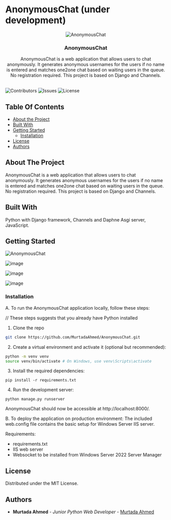 # AnonymousChat (under development)
<p align="center">
  <img src="https://github.com/MurtadaAhmed/AnonymousChat/assets/108568451/278445d1-76ed-40fd-b7f0-692c3872de9f" alt="AnonymousChat" />

</p>

<p align="center">
  

  <h3 align="center">AnonymousChat</h3>

  <p align="center">
    AnonymousChat is a web application that allows users to chat anonymously. It generates anonymous usernames for the users if no name is entered and matches one2one chat based on waiting users in the queue. No registration required. This project is based on Django and Channels.
    <br/>
    <br/>
  
  </p>
</p>

![Contributors](https://img.shields.io/github/contributors/MurtadaAhmed/AnonymousChat?color=dark-green) ![Issues](https://img.shields.io/github/issues/MurtadaAhmed/AnonymousChat) ![License](https://img.shields.io/github/license/MurtadaAhmed/AnonymousChat) 

## Table Of Contents

* [About the Project](#about-the-project)
* [Built With](#built-with)
* [Getting Started](#getting-started)
  * [Installation](#installation)
* [License](#license)
* [Authors](#authors)

## About The Project

AnonymousChat is a web application that allows users to chat anonymously. It generates anonymous usernames for the users if no name is entered and matches one2one chat based on waiting users in the queue. No registration required. This project is based on Django and Channels.

## Built With

Python with Django framework, Channels and Daphne Asgi server, JavaScript.

## Getting Started
<img src="https://github.com/MurtadaAhmed/AnonymousChat/assets/108568451/fa77aed8-2b77-4d55-b5a1-3a35a085e87c" alt="AnonymousChat" />

![image](https://github.com/MurtadaAhmed/AnonymousChat/assets/108568451/d96bd2be-1991-4faf-83d1-58e5400a8fae)

![image](https://github.com/MurtadaAhmed/AnonymousChat/assets/108568451/0155bbfb-ea1e-43d0-8612-f94f3a30bc52)

![image](https://github.com/MurtadaAhmed/AnonymousChat/assets/108568451/72bdcdfe-750f-4258-827e-d2680d24a225)

### Installation

A. To run the AnonymousChat application locally, follow these steps:

// These steps suggests that you already have Python installed

1. Clone the repo

```sh
git clone https://github.com/MurtadaAhmed/AnonymousChat.git
```

2. Create a virtual environment and activate it (optional but recommended):

```sh
python -m venv venv
source venv/bin/activate # On Windows, use venv\Scripts\activate
```

3. Install the required dependencies:

```
pip install -r requirements.txt
```

4. Run the development server:
```
python manage.py runserver
```

AnonymousChat should now be accessible at http://localhost:8000/.

B. To deploy the application on production environment:
The included web.config file contains the basic setup for Windows Server IIS server.

Requirements:
- requirements.txt
- IIS web server
- Websocket to be installed from Windows Server 2022 Server Manager

## License

Distributed under the MIT License.

## Authors

* **Murtada Ahmed** - *Junior Python Web Developer* - [Murtada Ahmed](https://github.com/MurtadaAhmed) 
